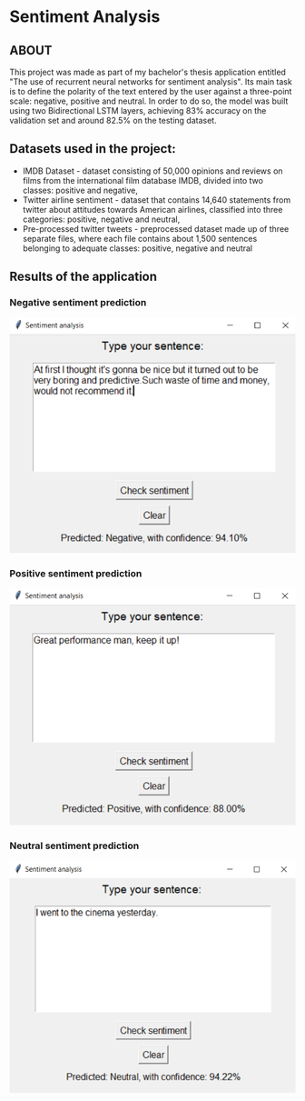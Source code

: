 # Sentiment Analysis 

## ABOUT
This project was made as part of my bachelor's thesis application entitled "The use of recurrent neural networks for sentiment analysis". Its main task is to define the polarity of the text entered by the user against a three-point scale: negative, positive and neutral.
In order to do so, the model was built using two Bidirectional LSTM layers, achieving 83% accuracy on the validation set and around 82.5% on the testing dataset.

## Datasets used in the project:
- IMDB Dataset - dataset consisting of 50,000 opinions and reviews on films from the international film database IMDB, divided into two classes: positive and negative,
- Twitter airline sentiment - dataset that contains 14,640 statements from twitter about attitudes towards American airlines, classified into three categories: positive, negative and neutral,
- Pre-processed twitter tweets - preprocessed dataset made up of three separate files, where each file contains about 1,500 sentences belonging to adequate classes: positive, negative and neutral

## Results of the application
### Negative sentiment prediction
![Negative sentiment prediction](images/negative.png)

### Positive sentiment prediction
![Positive sentiment prediction](images/positive.png)

### Neutral sentiment prediction
![Neutral sentiment prediction](images/neutral.png)
